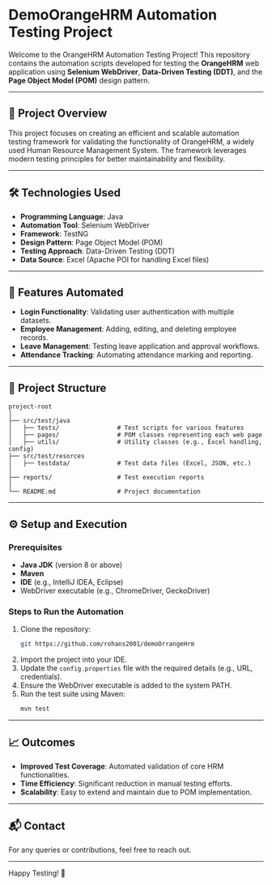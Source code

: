 # DemoOrangeHRM Automation Testing Project

Welcome to the OrangeHRM Automation Testing Project! This repository contains the automation scripts developed for testing the **OrangeHRM** web application using **Selenium WebDriver**, **Data-Driven Testing (DDT)**, and the **Page Object Model (POM)** design pattern.

---

## 🚀 Project Overview

This project focuses on creating an efficient and scalable automation testing framework for validating the functionality of OrangeHRM, a widely used Human Resource Management System. The framework leverages modern testing principles for better maintainability and flexibility.

---

## 🛠️ Technologies Used

- **Programming Language**: Java
- **Automation Tool**: Selenium WebDriver
- **Framework**: TestNG
- **Design Pattern**: Page Object Model (POM)
- **Testing Approach**: Data-Driven Testing (DDT)
- **Data Source**: Excel (Apache POI for handling Excel files)

---

## 🌟 Features Automated

- **Login Functionality**: Validating user authentication with multiple datasets.
- **Employee Management**: Adding, editing, and deleting employee records.
- **Leave Management**: Testing leave application and approval workflows.
- **Attendance Tracking**: Automating attendance marking and reporting.

---

## 📂 Project Structure

```
project-root
│
├── src/test/java
│   ├── tests/                # Test scripts for various features
│   ├── pages/                # POM classes representing each web page
│   ├── utils/                # Utility classes (e.g., Excel handling, config)
├── src/test/resorces
│   ├── testdata/             # Test data files (Excel, JSON, etc.)
│
├── reports/                  # Test execution reports
│
└── README.md                 # Project documentation
```

---

## ⚙️ Setup and Execution

### Prerequisites
- **Java JDK** (version 8 or above)
- **Maven**
- **IDE** (e.g., IntelliJ IDEA, Eclipse)
- WebDriver executable (e.g., ChromeDriver, GeckoDriver)

### Steps to Run the Automation
1. Clone the repository:
   ```bash
   git https://github.com/rohans2001/demoOrrangeHrm
   ```
2. Import the project into your IDE.
3. Update the `config.properties` file with the required details (e.g., URL, credentials).
4. Ensure the WebDriver executable is added to the system PATH.
5. Run the test suite using Maven:
   ```bash
   mvn test
   ```

---

## 📈 Outcomes

- **Improved Test Coverage**: Automated validation of core HRM functionalities.
- **Time Efficiency**: Significant reduction in manual testing efforts.
- **Scalability**: Easy to extend and maintain due to POM implementation.

---

## 📬 Contact
For any queries or contributions, feel free to reach out.

---

Happy Testing! 🚀

